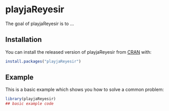 # playjaReyesir

<!-- badges: start -->
<!-- badges: end -->

The goal of playjaReyesir is to ...

## Installation

You can install the released version of playjaReyesir from [CRAN](https://CRAN.R-project.org) with:

``` r
install.packages("playjaReyesir")
```

## Example

This is a basic example which shows you how to solve a common problem:

``` r
library(playjaReyesir)
## basic example code
```

